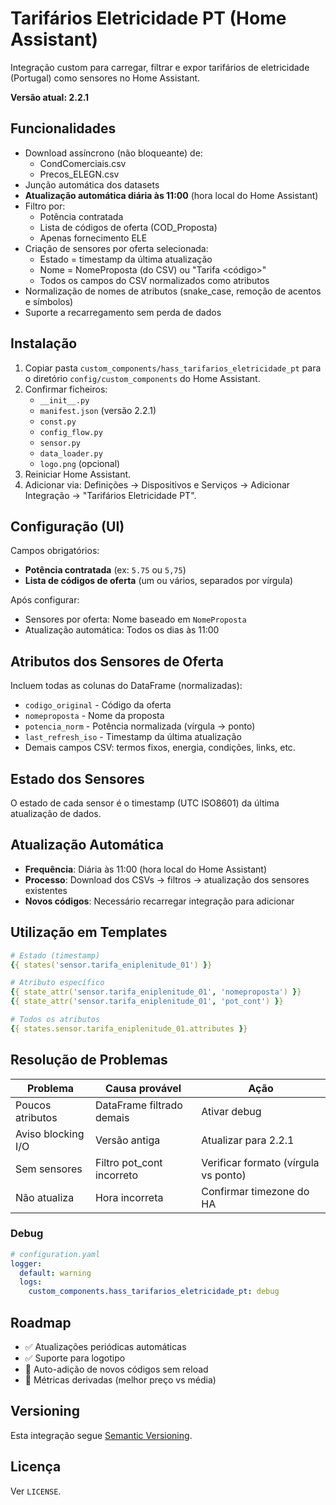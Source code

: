 # Tarifários Eletricidade PT (Home Assistant)

Integração custom para carregar, filtrar e expor tarifários de eletricidade (Portugal) como sensores no Home Assistant.

**Versão atual: 2.2.1**

## Funcionalidades

- Download assíncrono (não bloqueante) de:
  - CondComerciais.csv
  - Precos_ELEGN.csv
- Junção automática dos datasets
- **Atualização automática diária às 11:00** (hora local do Home Assistant)
- Filtro por:
  - Potência contratada
  - Lista de códigos de oferta (COD_Proposta)
  - Apenas fornecimento ELE
- Criação de sensores por oferta selecionada:
  - Estado = timestamp da última atualização
  - Nome = NomeProposta (do CSV) ou "Tarifa <código>"
  - Todos os campos do CSV normalizados como atributos
- Normalização de nomes de atributos (snake_case, remoção de acentos e símbolos)
- Suporte a recarregamento sem perda de dados

## Instalação

1. Copiar pasta `custom_components/hass_tarifarios_eletricidade_pt` para o diretório `config/custom_components` do Home Assistant.
2. Confirmar ficheiros:
   - `__init__.py`
   - `manifest.json` (versão 2.2.1)
   - `const.py`
   - `config_flow.py`
   - `sensor.py`
   - `data_loader.py`
   - `logo.png` (opcional)
3. Reiniciar Home Assistant.
4. Adicionar via: Definições → Dispositivos e Serviços → Adicionar Integração → "Tarifários Eletricidade PT".

## Configuração (UI)

Campos obrigatórios:
- **Potência contratada** (ex: `5.75` ou `5,75`)
- **Lista de códigos de oferta** (um ou vários, separados por vírgula)

Após configurar:
- Sensores por oferta: Nome baseado em `NomeProposta`
- Atualização automática: Todos os dias às 11:00

## Atributos dos Sensores de Oferta

Incluem todas as colunas do DataFrame (normalizadas):
- `codigo_original` - Código da oferta
- `nomeproposta` - Nome da proposta
- `potencia_norm` - Potência normalizada (vírgula → ponto)
- `last_refresh_iso` - Timestamp da última atualização
- Demais campos CSV: termos fixos, energia, condições, links, etc.

## Estado dos Sensores

O estado de cada sensor é o timestamp (UTC ISO8601) da última atualização de dados.

## Atualização Automática

- **Frequência**: Diária às 11:00 (hora local do Home Assistant)
- **Processo**: Download dos CSVs → filtros → atualização dos sensores existentes
- **Novos códigos**: Necessário recarregar integração para adicionar

## Utilização em Templates

```yaml
# Estado (timestamp)
{{ states('sensor.tarifa_eniplenitude_01') }}

# Atributo específico
{{ state_attr('sensor.tarifa_eniplenitude_01', 'nomeproposta') }}
{{ state_attr('sensor.tarifa_eniplenitude_01', 'pot_cont') }}

# Todos os atributos
{{ states.sensor.tarifa_eniplenitude_01.attributes }}
```

## Resolução de Problemas

| Problema | Causa provável | Ação |
|----------|----------------|------|
| Poucos atributos | DataFrame filtrado demais | Ativar debug |
| Aviso blocking I/O | Versão antiga | Atualizar para 2.2.1 |
| Sem sensores | Filtro pot_cont incorreto | Verificar formato (vírgula vs ponto) |
| Não atualiza | Hora incorreta | Confirmar timezone do HA |

### Debug

```yaml
# configuration.yaml
logger:
  default: warning
  logs:
    custom_components.hass_tarifarios_eletricidade_pt: debug
```

## Roadmap

- ✅ Atualizações periódicas automáticas
- ✅ Suporte para logotipo
- 🔄 Auto-adição de novos códigos sem reload
- 🔄 Métricas derivadas (melhor preço vs média)

## Versioning

Esta integração segue [Semantic Versioning](https://semver.org/). 

## Licença

Ver `LICENSE`.